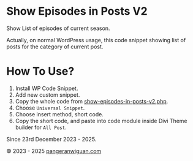 # Show Episodes in Posts V2

Show List of episodes of current season.

Actually, on normal WordPress usage, this code snippet showing list of posts for the category of current post.

# How To Use?

1. Install WP Code Snippet.
2. Add new custom snippet.
3. Copy the whole code from [show-episodes-in-posts-v2.php](/Show%20Episodes%20in%20Posts/show-episodes-in-posts-v2.php).
4. Choose `Universal Snippet`.
5. Choose insert method, short code.
6. Copy the short code, and paste into code module inside Divi Theme builder for `All Post`.

Since 23rd December 2023 - 2025.

&copy; 2023 - 2025 [pangeranwiguan.com](https://pangeranwiguan.com)
